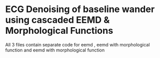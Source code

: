 # ECG Denoising of baseline wander using cascaded EEMD & Morphological Functions
All 3 files contain separate code for eemd , eemd with morphological function and eemd with morphological function
